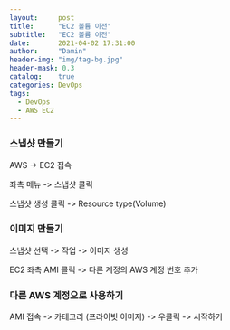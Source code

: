 ```yaml
---
layout:     post
title:      "EC2 볼륨 이전"
subtitle:   "EC2 볼륨 이전"
date:       2021-04-02 17:31:00
author:     "Damin"
header-img: "img/tag-bg.jpg"
header-mask: 0.3
catalog:    true
categories: DevOps
tags:
  - DevOps
  - AWS EC2
---
```


### 스냅샷 만들기

AWS -> EC2 접속

좌측 메뉴 -> 스냅샷 클릭

스냅샷 생성 클릭 -> Resource type(Volume)


### 이미지 만들기

스냅샷 선택 -> 작업 -> 이미지 생성 

EC2 좌측 AMI 클릭 -> 다른 계정의 AWS 계정 번호 추가

### 다른 AWS 계정으로 사용하기

AMI 접속 -> 카테고리 (프라이빗 이미지) -> 우클릭 -> 시작하기

<script src="https://utteranc.es/client.js" repo="damin8/blog-comment" issue-term="title" label="Comment" theme="github-light" crossorigin="anonymous" async>
</script>